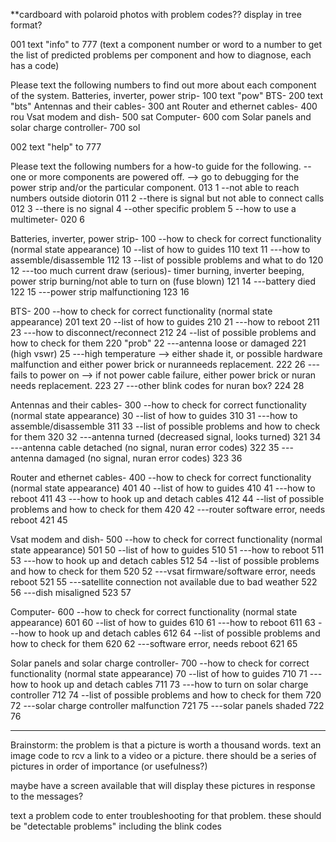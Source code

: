 **cardboard with polaroid photos with problem codes?? display in tree format?

001 text "info" to 777
(text a component number or word to a number to get the list of predicted problems per component and how to diagnose, each has a code)

Please text the following numbers to find out more about each component of the system.
Batteries, inverter, power strip- 100 text "pow"
BTS- 200 text "bts"
Antennas and their cables- 300 ant
Router and ethernet cables- 400 rou
Vsat modem and dish- 500 sat
Computer- 600 com
Solar panels and solar charge controller- 700 sol

002 text "help" to 777

Please text the following numbers for a how-to guide for the following.
--one or more components are powered off. --> go to debugging for the power strip and/or the particular component. 013 1
--not able to reach numbers outside diotorin 011 2
--there is signal but not able to connect calls 012 3
--there is no signal 4
--other specific problem 5
--how to use a multimeter- 020 6

Batteries, inverter, power strip- 100
--how to check for correct functionality (normal state appearance) 10
--list of how to guides 110 text 11
---how to assemble/disassemble 112 13
--list of possible problems and what to do 120 12
---too much current draw (serious)- timer burning, inverter beeping, power strip burning/not able to turn on (fuse blown) 121 14
---battery died 122 15
---power strip malfunctioning 123 16

BTS- 200
--how to check for correct functionality (normal state appearance) 201 text 20
--list of how to guides 210 21
---how to reboot 211 23
---how to disconnect/reconnect 212 24
--list of possible problems and how to check for them 220 "prob" 22
---antenna loose or damaged 221 (high vswr) 25
---high temperature --> either shade it, or possible hardware malfunction and either power brick or nuranneeds replacement. 222 26
---fails to power on --> if not power cable failure, either power brick or nuran needs replacement. 223 27
---other blink codes for nuran box? 224 28

Antennas and their cables- 300
--how to check for correct functionality (normal state appearance) 30
--list of how to guides 310 31
---how to assemble/disassemble 311 33
--list of possible problems and how to check for them 320 32
---antenna turned (decreased signal, looks turned) 321 34
---antenna cable detached (no signal, nuran error codes) 322 35
---antenna damaged (no signal, nuran error codes) 323 36

Router and ethernet cables- 400
--how to check for correct functionality (normal state appearance) 401 40
--list of how to guides 410 41
---how to reboot 411 43
---how to hook up and detach cables 412 44
--list of possible problems and how to check for them 420 42
---router software error, needs reboot 421 45

Vsat modem and dish- 500
--how to check for correct functionality (normal state appearance) 501 50
--list of how to guides 510 51
---how to reboot 511 53
---how to hook up and detach cables 512 54
--list of possible problems and how to check for them 520 52
---vsat firmware/software error, needs reboot 521 55
---satellite connection not available due to bad weather 522 56
---dish misaligned 523 57

Computer- 600
--how to check for correct functionality (normal state appearance) 601 60
--list of how to guides 610 61
---how to reboot 611 63
---how to hook up and detach cables 612 64
--list of possible problems and how to check for them 620 62
---software error, needs reboot 621 65

Solar panels and solar charge controller- 700
--how to check for correct functionality (normal state appearance) 70
--list of how to guides 710 71
---how to hook up and detach cables 711 73
---how to turn on solar charge controller 712 74
--list of possible problems and how to check for them 720 72
---solar charge controller malfunction 721 75
---solar panels shaded 722 76




-------------------------------
Brainstorm:
the problem is that a picture is worth a thousand words.
text an image code to rcv a link to a video or a picture.
there should be a series of pictures in order of importance (or usefulness?)

maybe have a screen available that will display these pictures in response to the messages?

text a problem code to enter troubleshooting for that problem. these should be "detectable problems" including the blink codes
